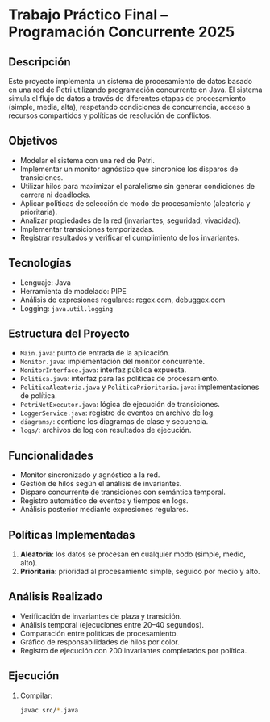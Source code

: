 # Trabajo Práctico Final – Programación Concurrente 2025

## Descripción

Este proyecto implementa un sistema de procesamiento de datos basado en una red de Petri utilizando programación concurrente en Java. El sistema simula el flujo de datos a través de diferentes etapas de procesamiento (simple, media, alta), respetando condiciones de concurrencia, acceso a recursos compartidos y políticas de resolución de conflictos.

## Objetivos

- Modelar el sistema con una red de Petri.
- Implementar un monitor agnóstico que sincronice los disparos de transiciones.
- Utilizar hilos para maximizar el paralelismo sin generar condiciones de carrera ni deadlocks.
- Aplicar políticas de selección de modo de procesamiento (aleatoria y prioritaria).
- Analizar propiedades de la red (invariantes, seguridad, vivacidad).
- Implementar transiciones temporizadas.
- Registrar resultados y verificar el cumplimiento de los invariantes.

## Tecnologías

- Lenguaje: Java
- Herramienta de modelado: PIPE
- Análisis de expresiones regulares: regex.com, debuggex.com
- Logging: `java.util.logging`

## Estructura del Proyecto

- `Main.java`: punto de entrada de la aplicación.
- `Monitor.java`: implementación del monitor concurrente.
- `MonitorInterface.java`: interfaz pública expuesta.
- `Politica.java`: interfaz para las políticas de procesamiento.
- `PoliticaAleatoria.java` y `PoliticaPrioritaria.java`: implementaciones de política.
- `PetriNetExecutor.java`: lógica de ejecución de transiciones.
- `LoggerService.java`: registro de eventos en archivo de log.
- `diagrams/`: contiene los diagramas de clase y secuencia.
- `logs/`: archivos de log con resultados de ejecución.

## Funcionalidades

- Monitor sincronizado y agnóstico a la red.
- Gestión de hilos según el análisis de invariantes.
- Disparo concurrente de transiciones con semántica temporal.
- Registro automático de eventos y tiempos en logs.
- Análisis posterior mediante expresiones regulares.

## Políticas Implementadas

1. **Aleatoria**: los datos se procesan en cualquier modo (simple, medio, alto).
2. **Prioritaria**: prioridad al procesamiento simple, seguido por medio y alto.

## Análisis Realizado

- Verificación de invariantes de plaza y transición.
- Análisis temporal (ejecuciones entre 20–40 segundos).
- Comparación entre políticas de procesamiento.
- Gráfico de responsabilidades de hilos por color.
- Registro de ejecución con 200 invariantes completados por política.

## Ejecución

1. Compilar:
   ```bash
   javac src/*.java

